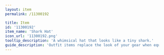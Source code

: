 ```yaml
---
layout: item
permalink: /11300192

title: Item
id: '11300192'
item_name: 'Shark Hat'
icon_url: '11300192.png'
tooltip_description: 'A whimsical hat that looks like a tiny shark.'
guide_description: 'Outfit items replace the look of your gear when equipped.'
---
```

